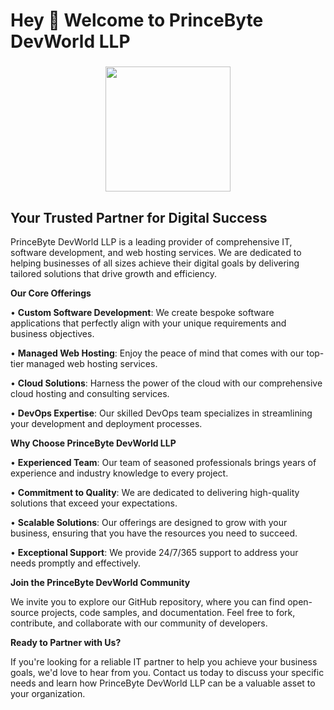 <h1 align="left">Hey 👋 Welcome to PrinceByte DevWorld LLP</h1>

###

<div align="center">
  <img height="200" src="https://princebyte.com/templates/lagom2/assets/img/logo/logo_big.2111493427.svg"  />
</div>

###
    
<h2>Your Trusted Partner for Digital Success</h2>
  <p>PrinceByte DevWorld LLP is a leading provider of comprehensive IT, software development, and web hosting services. We are dedicated to helping businesses of all sizes achieve their digital goals by delivering tailored solutions that drive growth and efficiency.</p>
  <p><strong>Our Core Offerings</strong></p>
  <p>• <strong>Custom Software Development</strong>: We create bespoke software applications that perfectly align with your unique requirements and business objectives.</p>
  <p>• <strong>Managed Web Hosting</strong>: Enjoy the peace of mind that comes with our top-tier managed web hosting services.</p>
  <p>• <strong>Cloud Solutions</strong>: Harness the power of the cloud with our comprehensive cloud hosting and consulting services.</p>
  <p>• <strong>DevOps Expertise</strong>: Our skilled DevOps team specializes in streamlining your development and deployment processes.</p>
  <p><strong>Why Choose PrinceByte DevWorld LLP</strong></p>
  <p>• <strong>Experienced Team</strong>: Our team of seasoned professionals brings years of experience and industry knowledge to every project.</p>
  <p>• <strong>Commitment to Quality</strong>: We are dedicated to delivering high-quality solutions that exceed your expectations.</p>
  <p>• <strong>Scalable Solutions</strong>: Our offerings are designed to grow with your business, ensuring that you have the resources you need to succeed.</p>
  <p>• <strong>Exceptional Support</strong>: We provide 24/7/365 support to address your needs promptly and effectively.</p>
  <p><strong>Join the PrinceByte DevWorld Community</strong></p>
  <p>We invite you to explore our GitHub repository, where you can find open-source projects, code samples, and documentation. Feel free to fork, contribute, and collaborate with our community of developers.</p>
  <p><strong>Ready to Partner with Us?</strong></p>
  <p>If you're looking for a reliable IT partner to help you achieve your business goals, we'd love to hear from you. Contact us today to discuss your specific needs and learn how PrinceByte DevWorld LLP can be a valuable asset to your organization.</p>

###
